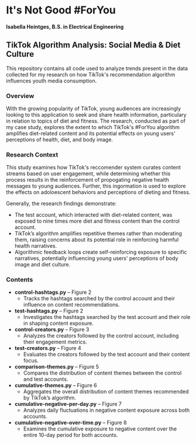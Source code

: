 # It's Not Good #ForYou
#### Isabella Heintges, B.S. in Electrical Engineering
## TikTok Algorithm Analysis: Social Media & Diet Culture

This repository contains all code used to analyze trends present in the data collected for my research on how TikTok's recommendation algorithm influences youth media consumption.

### Overview
With the growing popularity of TikTok, young audiences are increasingly looking to this application to seek and share health information, particulary in relation to topics of diet and fitness. The research, conducted as part of my case study, explores the extent to which TikTok's #ForYou algorithm amplifies diet-related content and its potential effects on young users' perceptions of health, diet, and body image.

### Research Context
This study examines how TikTok's reccomender system curates content streams based on user engagement, while determining whether this process results in the reinforcement of propogating negative health messages to young audiences. Further, this ingormation is used to explore the effects on adoloescent behaviors and perceptions of dieting and fitness. 

Generally, the research findings demonstrate:
- The test account, which interacted with diet-related content, was exposed to nine times more diet and fitness content than the control account.
- TikTok’s algorithm amplifies repetitive themes rather than moderating them, raising concerns about its potential role in reinforcing harmful health narratives.
- Algorithmic feedback loops create self-reinforcing exposure to specific narratives, potentially influencing young users' perceptions of body image and diet culture.

### Contents
- **control-hashtags.py** – Figure 2
  - Tracks the hashtags searched by the control account and their influence on content recommendations.
- **test-hashtags.py** – Figure 2
  - Investigates the hashtags searched by the test account and their role in shaping content exposure.
- **control-creators.py** – Figure 3
  - Analyzes the creators followed by the control account, including their engagement metrics.
- **test-creators.py** – Figure 4
  - Evaluates the creators followed by the test account and their content focus.
- **comparison-themes.py** – Figure 5
  - Compares the distribution of content themes between the control and test accounts.
- **cumulative-themes.py** – Figure 6
  - Aggregates the overall distribution of content themes recommended by TikTok’s algorithm.
- **cumulative-negative-per-day.py** – Figure 7
  - Analyzes daily fluctuations in negative content exposure across both accounts.
- **cumulative-negative-over-time.py** – Figure 8
  - Examines the cumulative exposure to negative content over the entire 10-day period for both accounts.
